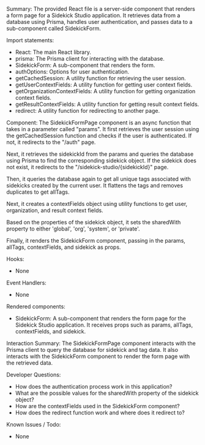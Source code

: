 Summary:
The provided React file is a server-side component that renders a form page for a Sidekick Studio application. It retrieves data from a database using Prisma, handles user authentication, and passes data to a sub-component called SidekickForm.

Import statements:
- React: The main React library.
- prisma: The Prisma client for interacting with the database.
- SidekickForm: A sub-component that renders the form.
- authOptions: Options for user authentication.
- getCachedSession: A utility function for retrieving the user session.
- getUserContextFields: A utility function for getting user context fields.
- getOrganizationContextFields: A utility function for getting organization context fields.
- getResultContextFields: A utility function for getting result context fields.
- redirect: A utility function for redirecting to another page.

Component:
The SidekickFormPage component is an async function that takes in a parameter called "params". It first retrieves the user session using the getCachedSession function and checks if the user is authenticated. If not, it redirects to the "/auth" page.

Next, it retrieves the sidekickId from the params and queries the database using Prisma to find the corresponding sidekick object. If the sidekick does not exist, it redirects to the "/sidekick-studio/{sidekickId}" page.

Then, it queries the database again to get all unique tags associated with sidekicks created by the current user. It flattens the tags and removes duplicates to get allTags.

Next, it creates a contextFields object using utility functions to get user, organization, and result context fields.

Based on the properties of the sidekick object, it sets the sharedWith property to either 'global', 'org', 'system', or 'private'.

Finally, it renders the SidekickForm component, passing in the params, allTags, contextFields, and sidekick as props.

Hooks:
- None

Event Handlers:
- None

Rendered components:
- SidekickForm: A sub-component that renders the form page for the Sidekick Studio application. It receives props such as params, allTags, contextFields, and sidekick.

Interaction Summary:
The SidekickFormPage component interacts with the Prisma client to query the database for sidekick and tag data. It also interacts with the SidekickForm component to render the form page with the retrieved data.

Developer Questions:
- How does the authentication process work in this application?
- What are the possible values for the sharedWith property of the sidekick object?
- How are the contextFields used in the SidekickForm component?
- How does the redirect function work and where does it redirect to?

Known Issues / Todo:
- None
